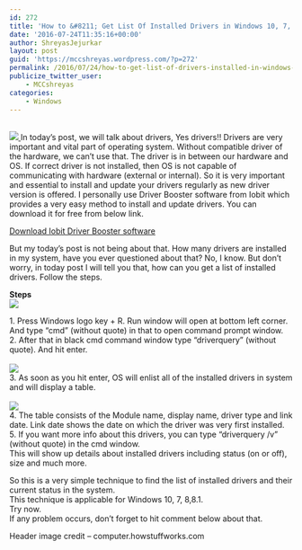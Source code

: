 ```yaml
---
id: 272
title: 'How to &#8211; Get List Of Installed Drivers in Windows 10, 7, 8, 8.1'
date: '2016-07-24T11:35:16+00:00'
author: ShreyasJejurkar
layout: post
guid: 'https://mccshreyas.wordpress.com/?p=272'
permalink: /2016/07/24/how-to-get-list-of-drivers-installed-in-windows-10-7-8-8-1/
publicize_twitter_user:
    - MCCshreyas
categories:
    - Windows
---
```


[  
![](http://mccshreyas.files.wordpress.com/2016/07/savedpicture-201672417207.jpg?w=700)  ](http://mccshreyas.files.wordpress.com/2016/07/savedpicture-201672417207.jpg)In today’s post, we will talk about drivers, Yes drivers!! Drivers are very important and vital part of operating system. Without compatible driver of the hardware, we can’t use that. The driver is in between our hardware and OS. If correct driver is not installed, then OS is not capable of communicating with hardware (external or internal). So it is very important and essential to install and update your drivers regularly as new driver version is offered. I personally use Driver Booster software from Iobit which provides a very easy method to install and update drivers. You can download it for free from below link.

[Download Iobit Driver Booster software ](http://www.iobit.com/en/driver-booster.php)

But my today’s post is not being about that. How many drivers are installed in my system, have you ever questioned about that? No, I know. But don’t worry, in today post I will tell you that, how can you get a list of installed drivers. Follow the steps.

**Steps**  
![](http://mccshreyas.files.wordpress.com/2016/07/savedpicture-2016724172048.png?w=700)

1\. Press Windows logo key + R. Run window will open at bottom left corner. And type “cmd” (without quote) in that to open command prompt window.  
2\. After that in black cmd command window type “driverquery” (without quote). And hit enter.  
[  
![](http://mccshreyas.files.wordpress.com/2016/07/savedpicture-2016724172258.png?w=700)  ](http://mccshreyas.files.wordpress.com/2016/07/savedpicture-2016724172258.png)  
3\. As soon as you hit enter, OS will enlist all of the installed drivers in system and will display a table.  
[  
![](http://mccshreyas.files.wordpress.com/2016/07/savedpicture-2016724172714.png?w=700)  ](http://mccshreyas.files.wordpress.com/2016/07/savedpicture-2016724172714.png)  
4\. The table consists of the Module name, display name, driver type and link date. Link date shows the date on which the driver was very first installed.  
5\. If you want more info about this drivers, you can type “driverquery /v” (without quote) in the cmd window.  
This will show up details about installed drivers including status (on or off), size and much more.

So this is a very simple technique to find the list of installed drivers and their current status in the system.  
This technique is applicable for Windows 10, 7, 8,8.1.  
Try now.  
If any problem occurs, don’t forget to hit comment below about that.

Header image credit – computer.howstuffworks.com